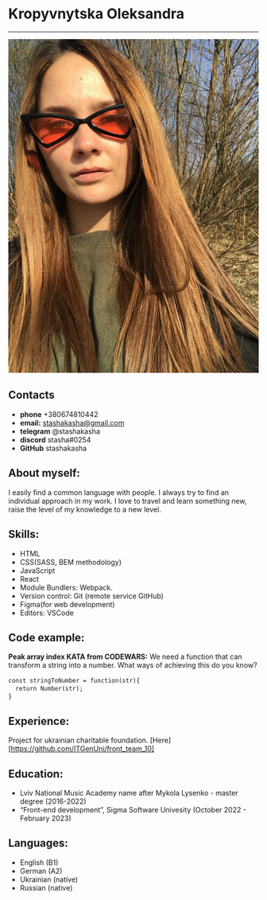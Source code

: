 # Kropyvnytska Oleksandra
***
![Photo](./photo.jpeg)
## Contacts
+ **phone** +380674810442
+ **email:** stashakasha@gmail.com
+ **telegram** @stashakasha
+ **discord** stasha#0254
+ **GitHub** stashakasha

## About myself:

I easily find a common language with people. I always try to find an individual approach in my work. I love to travel and learn something new, raise the level of my knowledge to a new level.

## Skills:

* HTML
* CSS(SASS, BEM methodology)
* JavaScript
* React
* Module Bundlers: Webpack.
* Version control: Git (remote service GitHub)
* Figma(for web development)
* Editors: VSCode

## Code example:

**Peak array index KATA from CODEWARS:** We need a function that can transform a string into a number. What ways of achieving this do you know?
```
const stringToNumber = function(str){
  return Number(str);
}
```

## Experience:

Project for ukrainian charitable foundation. [Here][https://github.com/ITGenUni/front_team_10]

## Education:

* Lviv National Music Academy name after Mykola Lysenko - master degree (2016-2022)
* “Front-end development”, Sigma Software Univesity (October 2022 - February 2023)

## Languages:

* English (B1)
* German (A2)
* Ukrainian (native)
* Russian (native)
